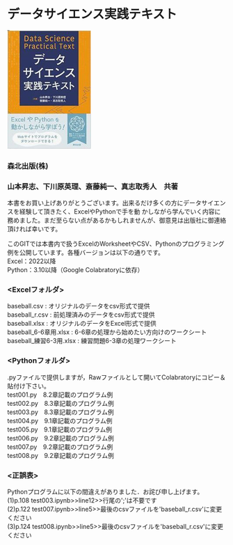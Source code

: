 # データサイエンス実践テキスト
![Test Image 1](/textbook.jpg)
### 森北出版(株)
### 山本昇志、下川原英理、斎藤純一、真志取秀人　共著

本書をお買い上げありがとうございます。出来るだけ多くの方にデータサイエンスを経験して頂きたく、ExcelやPythonで手を動
かしながら学んでいく内容に務めました。まだ至らない点があるかもしれませんが、御意見は出版社に御連絡頂ければ幸いです。

このGITでは本書内で扱うExcelのWorksheetやCSV、Pythonのプログラミング例を公開しています。各種バージョンは以下の通りです。  
Excel：2022以降  
Python：3.10以降（Google Colabratoryに依存） 

### <Excelフォルダ>
baseball.csv : オリジナルのデータをcsv形式で提供  
baseball_r.csv : 前処理済みのデータをcsv形式で提供  
baseball.xlsx : オリジナルのデータをExcel形式で提供  
baseball_6-6章用.xlsx : 6-6章の処理から始めたい方向けのワークシート  
baseball_練習6-3用.xlsx : 練習問題6-3章の処理ワークシート  

### <Pythonフォルダ>
.pyファイルで提供しますが，Rawファイルとして開いてColabratoryにコピー＆貼付け下さい。  
test001.py　8.2章記載のプログラム例  
test002.py　8.3章記載のプログラム例  
test003.py　8.3章記載のプログラム例  
test004.py　9.1章記載のプログラム例  
test005.py　9.1章記載のプログラム例  
test006.py　9.2章記載のプログラム例  
test007.py　9.2章記載のプログラム例  
test008.py　9.2章記載のプログラム例  

### <正誤表>
Pythonプログラムに以下の間違えがありました．お詫び申し上げます。  
(1)p.108 test003.ipynb>>line12>>行尾の';'は不要です  
(2)p.122 test007.ipynb>>line5>>最後のcsvファイルを'baseball_r.csv'に変更ください  
(3)p.124 test008.ipynb>>line5>>最後のcsvファイルを'baseball_r.csv'に変更ください  
